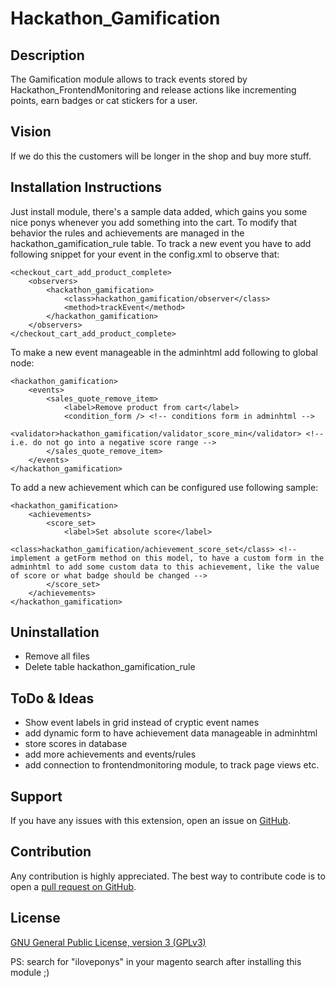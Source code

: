 Hackathon_Gamification
=========================

Description
-----------
The Gamification module allows to track events stored by Hackathon_FrontendMonitoring and release actions like incrementing points, earn badges or cat stickers for a user.

Vision
------
If we do this the customers will be longer in the shop and buy more stuff.

Installation Instructions
-------------------------
Just install module, there's a sample data added, which gains you some nice ponys whenever you add something into the cart.
To modify that behavior the rules and achievements are managed in the hackathon_gamification_rule table.
To track a new event you have to add following snippet for your event in the config.xml to observe that:

    <checkout_cart_add_product_complete>
        <observers>
            <hackathon_gamification>
                <class>hackathon_gamification/observer</class>
                <method>trackEvent</method>
            </hackathon_gamification>
        </observers>
    </checkout_cart_add_product_complete>

To make a new event manageable in the adminhtml add following to global node:

    <hackathon_gamification>
        <events>
            <sales_quote_remove_item>
                <label>Remove product from cart</label>
                <condition_form /> <!-- conditions form in adminhtml -->
                <validator>hackathon_gamification/validator_score_min</validator> <!-- i.e. do not go into a negative score range -->
            </sales_quote_remove_item>
        </events>
    </hackathon_gamification>

To add a new achievement which can be configured use following sample:

    <hackathon_gamification>
        <achievements>
            <score_set>
                <label>Set absolute score</label>
                <class>hackathon_gamification/achievement_score_set</class> <!-- implement a getForm method on this model, to have a custom form in the adminhtml to add some custom data to this achievement, like the value of score or what badge should be changed -->
            </score_set>
        </achievements>
    </hackathon_gamification>

Uninstallation
--------------
- Remove all files
- Delete table hackathon_gamification_rule

ToDo & Ideas
------------
- Show event labels in grid instead of cryptic event names
- add dynamic form to have achievement data manageable in adminhtml
- store scores in database
- add more achievements and events/rules
- add connection to frontendmonitoring module, to track page views etc.

Support
-------
If you have any issues with this extension, open an issue on [GitHub](https://github.com/magento-hackathon/gamification/issues).

Contribution
------------
Any contribution is highly appreciated. The best way to contribute code is to open a [pull request on GitHub](https://help.github.com/articles/using-pull-requests).

License
-------
[GNU General Public License, version 3 (GPLv3)](http://opensource.org/licenses/gpl-3.0)

PS: search for "iloveponys" in your magento search after installing this module ;)